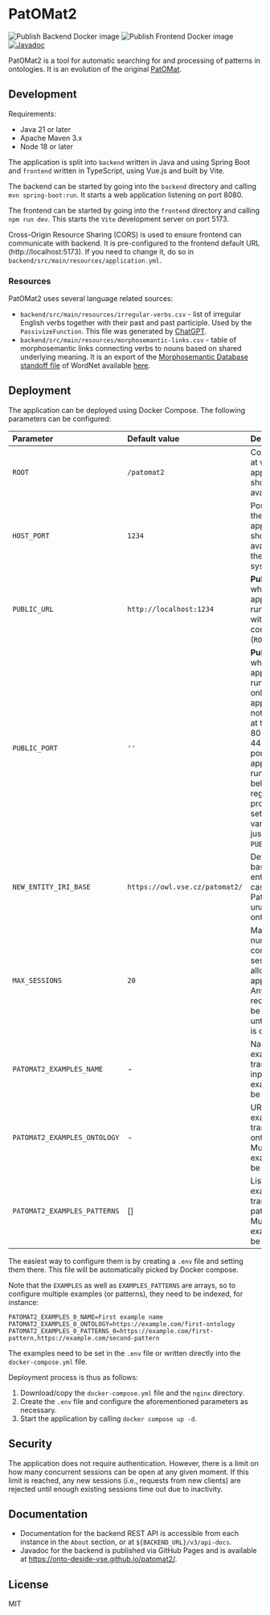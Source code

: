 # PatOMat2

![Publish Backend Docker image](https://github.com/Onto-DESIDE-VSE/patomat2/actions/workflows/publish-backend.yml/badge.svg)
![Publish Frontend Docker image](https://github.com/Onto-DESIDE-VSE/patomat2/actions/workflows/publish-frontend.yml/badge.svg)
[![Javadoc](https://img.shields.io/badge/JavaDoc-Online-green)](https://Onto-DESIDE-VSE.github.io/patomat2/)

PatOMat2 is a tool for automatic searching for and processing of patterns in ontologies. It is an evolution of the
original [PatOMat](https://patomat.vse.cz/).

## Development

Requirements:

- Java 21 or later
- Apache Maven 3.x
- Node 18 or later

The application is split into `backend` written in Java and using Spring Boot and `frontend` written in TypeScript,
using Vue.js and built by Vite.

The backend can be started by going into the `backend` directory and calling `mvn spring-boot:run`. It starts a web
application
listening on port 8080.

The frontend can be started by going into the `frontend` directory and calling `npm run dev`. This starts the `Vite`
development
server on port 5173.

Cross-Origin Resource Sharing (CORS) is used to ensure frontend can communicate with backend. It is pre-configured to
the
frontend default URL (http://localhost:5173). If you need to change it, do so
in `backend/src/main/resources/application.yml`.

### Resources

PatOMat2 uses several language related sources:

- `backend/src/main/resources/irregular-verbs.csv` - list of irregular English verbs together with their past and past
  participle. Used by the `PassivizeFunction`. This file was generated by [ChatGPT](https://chatgpt.com/).
- `backend/src/main/resources/morphosemantic-links.csv` - table of morphosemantic links connecting verbs to nouns based
  on shared underlying meaning. It is an export of
  the [Morphosemantic Database standoff file](https://wordnet.princeton.edu/download/standoff-files) of WordNet
  available [here](https://wordnetcode.princeton.edu/standoff-files/morphosemantic-links.xls).

## Deployment

The application can be deployed using Docker Compose. The following parameters can be configured:

| Parameter                    | Default value                  | Description                                                                                                                                                                                                                                                      |
|:-----------------------------|:-------------------------------|:-----------------------------------------------------------------------------------------------------------------------------------------------------------------------------------------------------------------------------------------------------------------|
| `ROOT`                       | `/patomat2`                    | Context path at which the application should be available.                                                                                                                                                                                                       |
| `HOST_PORT`                  | `1234`                         | Port at which the application should be available to the host system.                                                                                                                                                                                            |
| `PUBLIC_URL`                 | `http://localhost:1234`        | **Public** URL at which the application is running, without the context path (`ROOT`).                                                                                                                                                                           |
| `PUBLIC_PORT`                | `''`                           | **Public** port at which the application is running. Use only if the application is not available at the default 80 (HTTP) or 443 (HTTPS) port. If the application is running behind a regular server proxy, do not set this variable and just use `PUBLIC_URL`. |
| `NEW_ENTITY_IRI_BASE`        | `https://owl.vse.cz/patomat2/` | Default IRI base for new entities in case PatOMat2 is unable to get ontology IRI.                                                                                                                                                                                |
| `MAX_SESSIONS`               | `20`                           | Maximum number of concurrent sessions allowed by the application. Any more requests will be rejected until a session is closed.                                                                                                                                  |
| `PATOMAT2_EXAMPLES_NAME`     | -                              | Name of an example transformation input. Multiple examples may be specified.                                                                                                                                                                                     |
| `PATOMAT2_EXAMPLES_ONTOLOGY` | -                              | URL of an example transformation ontology. Multiple examples may be specified.                                                                                                                                                                                   |
| `PATOMAT2_EXAMPLES_PATTERNS` | []                             | List of URLs of example transformation patterns. Multiple examples may be specified.                                                                                                                                                                             |

The easiest way to configure them is by creating a `.env` file and setting them there. This file will be automatically
picked by Docker compose.

Note that the `EXAMPLES` as well as `EXAMPLES_PATTERNS` are arrays, so to configure multiple examples (or patterns),
they need to be indexed, for instance:

```properties
PATOMAT2_EXAMPLES_0_NAME=First example name
PATOMAT2_EXAMPLES_0_ONTOLOGY=https://example.com/first-ontology
PATOMAT2_EXAMPLES_0_PATTERNS_0=https://example.com/first-pattern,https://example.com/second-pattern
```

The examples need to be set in the `.env` file or written directly into the `docker-compose.yml` file.

Deployment process is thus as follows:

1. Download/copy the `docker-compose.yml` file and the `nginx` directory.
2. Create the `.env` file and configure the aforementioned parameters as necessary.
3. Start the application by calling `docker compose up -d`.

## Security

The application does not require authentication. However, there is a limit on how many concurrent sessions can be open
at
any given moment. If this limit is reached, any new sessions (i.e., requests from new clients) are rejected until enough
existing sessions time out due to inactivity.

## Documentation

- Documentation for the backend REST API is accessible from each instance in the `About` section, or
  at `${BACKEND_URL}/v3/api-docs`.
- Javadoc for the backend is published via GitHub Pages and is available at https://onto-deside-vse.github.io/patomat2/.

## License

MIT
